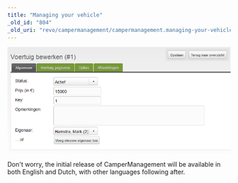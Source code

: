 ```yaml
---
title: "Managing your vehicle"
_old_id: "804"
_old_uri: "revo/campermanagement/campermanagement.managing-your-vehicle"
---
```


![](vehicle-management.png)

Don't worry, the initial release of CamperManagement will be available in both English and Dutch, with other languages following after.
